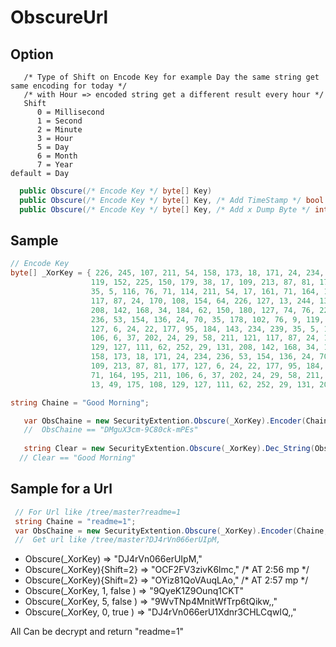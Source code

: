 # ObscureUrl

## Option 

```
   /* Type of Shift on Encode Key for example Day the same string get same encoding for today */ 
   /* with Hour => encoded string get a different result every hour */ 
   Shift
      0 = Millisecond
      1 = Second
      2 = Minute
      3 = Hour
      5 = Day
      6 = Month
      7 = Year
default = Day  
```

```C#
  public Obscure(/* Encode Key */ byte[] Key)
  public Obscure(/* Encode Key */ byte[] Key, /* Add TimeStamp */ bool TimeStamp = false) 
  public Obscure(/* Encode Key */ byte[] Key, /* Add x Dump Byte */ int Complement = 0, /* Add TimeStamp */ bool TimeStamp = false) 
```

## Sample
```C#
// Encode Key
byte[] _XorKey = { 226, 245, 107, 211, 54, 158, 173, 18, 171, 24, 234, 236, 53, 154, 136, 24, 70, 35, 178, 102, 76, 9,
                  119, 152, 225, 150, 179, 38, 17, 109, 213, 87, 81, 177, 127, 6, 24, 22, 177, 95, 184, 143, 234, 239, 
                  35, 5, 116, 76, 71, 114, 211, 54, 17, 161, 71, 164, 195, 211, 106, 6, 37, 202, 24, 29, 58, 211, 121, 
                  117, 87, 24, 170, 108, 154, 64, 226, 127, 13, 244, 13, 49, 175, 108, 129, 127, 111, 62, 252, 29, 131, 
                  208, 142, 168, 34, 184, 62, 150, 180, 127, 74, 76, 226, 245, 107, 211, 54, 158, 173, 18, 171, 24, 234, 
                  236, 53, 154, 136, 24, 70, 35, 178, 102, 76, 9, 119, 152, 225, 150, 179, 38, 17, 109, 213, 87, 81, 177, 
                  127, 6, 24, 22, 177, 95, 184, 143, 234, 239, 35, 5, 116, 76, 71, 114, 211, 54, 17, 161, 71, 164, 195, 211, 
                  106, 6, 37, 202, 24, 29, 58, 211, 121, 117, 87, 24, 170, 108, 154, 64, 226, 127, 13, 244, 13, 49, 175, 108, 
                  129, 127, 111, 62, 252, 29, 131, 208, 142, 168, 34, 184, 62, 150, 180, 127, 74, 76, 226, 245, 107, 211, 54, 
                  158, 173, 18, 171, 24, 234, 236, 53, 154, 136, 24, 70, 35, 178, 102, 76, 9, 119, 152, 225, 150, 179, 38, 17, 
                  109, 213, 87, 81, 177, 127, 6, 24, 22, 177, 95, 184, 143, 234, 239, 35, 5, 116, 76, 71, 114, 211, 54, 17, 161, 
                  71, 164, 195, 211, 106, 6, 37, 202, 24, 29, 58, 211, 121, 117, 87, 24, 170, 108, 154, 64, 226, 127, 13, 244, 
                  13, 49, 175, 108, 129, 127, 111, 62, 252, 29, 131, 208, 142, 168, 34, 184, 62, 150, 180, 127, 74, 76 };

string Chaine = "Good Morning";

   var ObsChaine = new SecurityExtention.Obscure(_XorKey).Encoder(Chaine, SecurityExtention.ObscureStringMode.ASCII); 
   //  ObsChaine == "DMguX3cm-9C80ck-mPEs"
   
   string Clear = new SecurityExtention.Obscure(_XorKey).Dec_String(ObsChaine, SecurityExtention.ObscureStringMode.ASCII);
  // Clear == "Good Morning"

```


## Sample for a Url
```c#
 // For Url like /tree/master?readme=1
 string Chaine = "readme=1";
 var ObsChaine = new SecurityExtention.Obscure(_XorKey).Encoder(Chaine, SecurityExtention.ObscureStringMode.ASCII);
 //  Get url like /tree/master?DJ4rVn066erUIpM,
```            
  * Obscure(_XorKey)            => "DJ4rVn066erUIpM,"
  * Obscure(_XorKey){Shift=2}   => "OCF2FV3zivK6lmc,"   /* AT 2:56 mp */
  * Obscure(_XorKey){Shift=2}   => "OYiz81QoVAuqLAo,"   /* AT 2:57 mp */
  * Obscure(_XorKey, 1, false ) => "9QyeK1Z9Ounq1CKT"
  * Obscure(_XorKey, 5, false ) => "9WvTNp4MnitWfTrp6tQikw,,"
  * Obscure(_XorKey, 0, true  ) => "DJ4rVn066erU1Xdnr3CHLCqwIQ,,"
   
   All Can be decrypt and return "readme=1"
   
   
